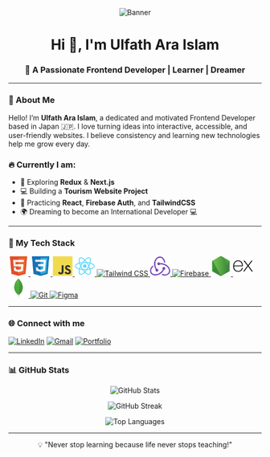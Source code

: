 <p align="center">
  <img src="https://i.ibb.co/vPzR0cH/github-banner.png" alt="Banner" />
</p>

<h1 align="center">Hi 👋, I'm Ulfath Ara Islam</h1>
<h3 align="center">🚀 A Passionate Frontend Developer | Learner | Dreamer</h3>

---

### 📝 About Me

Hello! I’m **Ulfath Ara Islam**, a dedicated and motivated Frontend Developer based in Japan 🇯🇵. I love turning ideas into interactive, accessible, and user-friendly websites. I believe consistency and learning new technologies help me grow every day. 

### 🔥 Currently I am:
- 🌱 Exploring **Redux** & **Next.js**
- 💻 Building a **Tourism Website Project**
- 🎯 Practicing **React**, **Firebase Auth**, and **TailwindCSS**
- 🌍 Dreaming to become an International Developer 💻

---

### 🚀 My Tech Stack

<p align="left">
  <a href="https://developer.mozilla.org/en-US/docs/Web/HTML" target="_blank"> <img src="https://raw.githubusercontent.com/devicons/devicon/master/icons/html5/html5-original.svg" alt="HTML5" width="40" height="40"/> </a>
  <a href="https://developer.mozilla.org/en-US/docs/Web/CSS" target="_blank"> <img src="https://raw.githubusercontent.com/devicons/devicon/master/icons/css3/css3-original.svg" alt="CSS3" width="40" height="40"/> </a>
  <a href="https://developer.mozilla.org/en-US/docs/Web/JavaScript" target="_blank"> <img src="https://raw.githubusercontent.com/devicons/devicon/master/icons/javascript/javascript-original.svg" alt="JavaScript" width="40" height="40"/> </a>
  <a href="https://react.dev/" target="_blank"> <img src="https://raw.githubusercontent.com/devicons/devicon/master/icons/react/react-original.svg" alt="React" width="40" height="40"/> </a>
  <a href="https://tailwindcss.com/" target="_blank"> <img src="https://www.vectorlogo.zone/logos/tailwindcss/tailwindcss-icon.svg" alt="Tailwind CSS" width="40" height="40"/> </a>
  <a href="https://redux.js.org/" target="_blank"> <img src="https://raw.githubusercontent.com/devicons/devicon/master/icons/redux/redux-original.svg" alt="Redux" width="40" height="40"/> </a>
  <a href="https://firebase.google.com/" target="_blank"> <img src="https://www.vectorlogo.zone/logos/firebase/firebase-icon.svg" alt="Firebase" width="40" height="40"/> </a>
  <a href="https://nodejs.org/en/" target="_blank"> <img src="https://raw.githubusercontent.com/devicons/devicon/master/icons/nodejs/nodejs-original.svg" alt="Node.js" width="40" height="40"/> </a>
  <a href="https://expressjs.com/" target="_blank"> <img src="https://raw.githubusercontent.com/devicons/devicon/master/icons/express/express-original.svg" alt="Express.js" width="40" height="40"/> </a>
  <a href="https://www.mongodb.com/" target="_blank"> <img src="https://raw.githubusercontent.com/devicons/devicon/master/icons/mongodb/mongodb-original.svg" alt="MongoDB" width="40" height="40"/> </a>
  <a href="https://git-scm.com/" target="_blank"> <img src="https://www.vectorlogo.zone/logos/git-scm/git-scm-icon.svg" alt="Git" width="40" height="40"/> </a>
  <a href="https://www.figma.com/" target="_blank"> <img src="https://www.vectorlogo.zone/logos/figma/figma-icon.svg" alt="Figma" width="40" height="40"/> </a>
</p>

---

### 🌐 Connect with me

<p align="left">
  <a href="https://www.linkedin.com/in/ulfatharaislam/" target="_blank"><img src="https://raw.githubusercontent.com/rahuldkjain/github-profile-readme-generator/master/src/images/icons/Social/linked-in-alt.svg" alt="LinkedIn" width="30" height="30"/></a>
  <a href="mailto:ulfath.ara.islam@gmail.com" target="_blank"><img src="https://img.icons8.com/fluency/48/000000/gmail-new.png" alt="Gmail" width="30" height="30"/></a>
  <a href="https://ulfath-ara-islam.netlify.app/" target="_blank"><img src="https://img.icons8.com/fluency/48/domain.png" alt="Portfolio" width="30" height="30"/></a>
</p>

---

### 📊 GitHub Stats

<p align="center">
  <img src="https://github-readme-stats.vercel.app/api?username=ulfatharaislam&show_icons=true&theme=default" alt="GitHub Stats" />
</p>

<p align="center">
  <img src="https://github-readme-streak-stats.herokuapp.com/?user=ulfatharaislam" alt="GitHub Streak" />
</p>

<p align="center">
  <img src="https://github-readme-stats.vercel.app/api/top-langs/?username=ulfatharaislam&layout=compact&langs_count=6" alt="Top Languages" />
</p>

---

<p align="center"> 
  💡 "Never stop learning because life never stops teaching!"  
</p>
